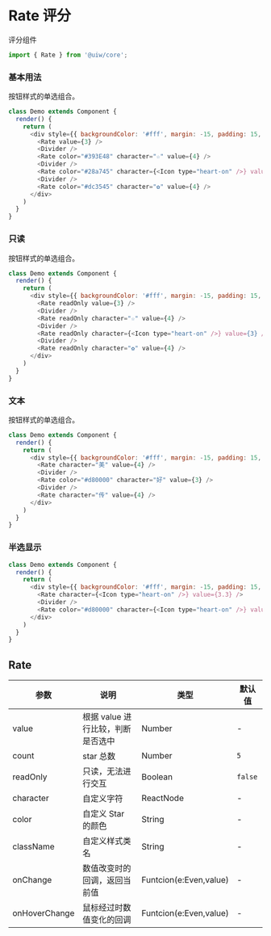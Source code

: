 Rate 评分
===

评分组件

```jsx
import { Rate } from '@uiw/core';
```

### 基本用法

按钮样式的单选组合。

<!--DemoStart--> 
```js
class Demo extends Component {
  render() {
    return (
      <div style={{ backgroundColor: '#fff', margin: -15, padding: 15, borderRadius: '5px 5px 0 0' }}>
        <Rate value={3} />
        <Divider />
        <Rate color="#393E48" character="☆" value={4} />
        <Divider />
        <Rate color="#28a745" character={<Icon type="heart-on" />} value={3} />
        <Divider />
        <Rate color="#dc3545" character="✿" value={4} />
      </div>
    )
  }
}
```
<!--End-->

### 只读

按钮样式的单选组合。

<!--DemoStart--> 
```js
class Demo extends Component {
  render() {
    return (
      <div style={{ backgroundColor: '#fff', margin: -15, padding: 15, borderRadius: '5px 5px 0 0' }}>
        <Rate readOnly value={3} />
        <Divider />
        <Rate readOnly character="☆" value={4} />
        <Divider />
        <Rate readOnly character={<Icon type="heart-on" />} value={3} />
        <Divider />
        <Rate readOnly character="✿" value={4} />
      </div>
    )
  }
}
```
<!--End-->

### 文本

按钮样式的单选组合。

<!--DemoStart--> 
```js
class Demo extends Component {
  render() {
    return (
      <div style={{ backgroundColor: '#fff', margin: -15, padding: 15, borderRadius: '5px 5px 0 0' }}>
        <Rate character="美" value={4} />
        <Divider />
        <Rate color="#d80000" character="好" value={3} />
        <Divider />
        <Rate character="传" value={4} />
      </div>
    )
  }
}
```
<!--End-->

### 半选显示

<!--DemoStart--> 
```js
class Demo extends Component {
  render() {
    return (
      <div style={{ backgroundColor: '#fff', margin: -15, padding: 15, borderRadius: '5px 5px 0 0' }}>
        <Rate character={<Icon type="heart-on" />} value={3.3} />
        <Divider />
        <Rate color="#d80000" character={<Icon type="heart-on" />} value={4.3} />
      </div>
    )
  }
}
```
<!--End-->

## Rate

| 参数 | 说明 | 类型 | 默认值 |
|--------- |-------- |--------- |-------- |
| value | 根据 value 进行比较，判断是否选中 | Number | - |
| count | star 总数 | Number | `5` |
| readOnly | 只读，无法进行交互 | Boolean | `false` |
| character | 自定义字符 | ReactNode | - |
| color | 自定义 Star 的颜色 | String | - |
| className | 自定义样式类名 | String | - |
| onChange | 数值改变时的回调，返回当前值 | Funtcion(e:Even,value) | - |
| onHoverChange | 鼠标经过时数值变化的回调 | Funtcion(e:Even,value) | - |
